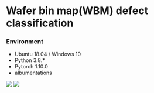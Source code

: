 # Wafer bin map(WBM) defect classification
### Environment
- Ubuntu 18.04 / Windows 10
- Python 3.8.*
- Pytorch 1.10.0
- albumentations

<img src="https://user-images.githubusercontent.com/75653891/208361463-989bff38-b969-4b45-9f78-f6e259cbc76b.png">
<img src="https://user-images.githubusercontent.com/75653891/208361721-dbecf408-f25e-463d-a516-260821c51a38.png">
